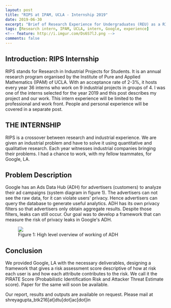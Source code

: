 ```yaml
---
layout: post
title: "RIPS at IPAM, UCLA - Internship 2019"
date: 2019-06-30
excerpt: "Brief of Research Experience for Undergraduates (REU) as a RIPS Scholar under IPAM, UCLA and Google, LA for the summers of 2019."
tags: [Research intern, IPAM, UCLA, intern, Google, experience]
<!-- feature: http://i.imgur.com/Ds6S7lJ.png -->
comments: false
---
```


## Introduction: RIPS Internship

RIPS stands for Research in Industrial Projects for Students. It is an annual research program organised by the Institute of Pure and Applied Mathematics (IPAM) of UCLA. With an acceptance rate of 2-3%, it hosts every year 36 interns who work on 9 industrial projects in groups of 4. I was one of the interns selected for the year 2019 and this post describes my project and our work. This intern experience will be limited to the professional and work front. People and personal experience will be covered in a separate post.

## THE INTERNSHIP

RIPS is a crossover between research and industrial experience. We are given an industrial problem and have to solve it using quantitative and qualitative research. Each year witnesses industrial companies bringing their problems. I had a chance to work, with my fellow teammates, for Google, LA. 


## Problem Description

Google has an Ads Data Hub (ADH) for advertisers (customers) to analyze their ad campaigns (system diagram in figure 1). The advertisers can not see the raw data, for it can violate users' privacy. Hence advertisers can query the database to generate useful analytics. ADH has its own privacy filters so that advertisers only obtain aggregate results. Despite those filters, leaks can still occur. Our goal was to develop a framework that can measure the risk of privacy leaks in Google's ADH.


<figure>
	<a href="https://github.com/ShreyaGupta08/ShreyaGupta08.github.io/blob/master/adh_system_rips.png">
	<img src="https://github.com/ShreyaGupta08/ShreyaGupta08.github.io/blob/master/adh_system_rips.png"></a>
	<figcaption>Figure 1: High level overview of working of ADH</figcaption>
</figure>

## Conclusion

We provided Google, LA with the necessary deliverables, designing a framework that gives a risk assessment score descriptive of how at risk each user is and how each attribute contributes to the risk. We call it the PIRATE Score (Probabilistic Identification Risk and Attacker Threat Estimate score). Paper for the same will soon be available.


Our report, results and outputs are available on request. Please mail at shreyagupta_btk216[at]dtu[dot]ac[dot]in

<!-- which did more than what I could imagine any internship to do. It gave me people, tech, good memories and some very important life skills and lessons. -->